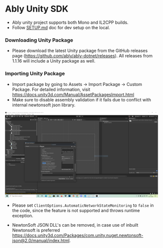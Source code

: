 # Ably Unity SDK
- Ably unity project supports both Mono and IL2CPP builds.
- Follow [SETUP.md](SETUP.md) doc for dev setup on the local.
  
### Downloading Unity Package
- Please download the latest Unity package from the GitHub releases page (https://github.com/ably/ably-dotnet/releases). All releases from 1.1.16 will include a Unity package as well.

### Importing Unity Package
- Import package by going to Assets -> Import Package -> Custom Package.
  For detailed information, visit https://docs.unity3d.com/Manual/AssetPackagesImport.html
- Make sure to disable assembly validation if it fails due to conflict with internal newtonsoft json library.

![](doc_images/assembly_version_validation.PNG)
- Please set `ClientOptions.AutomaticNetworkStateMonitoring` to `false` in the code, since the feature is not supported and throws runtime exception.

- NewtonSoft JSON DLL's can be removed, in case use of inbuilt Newtonsoft is preferred https://docs.unity3d.com/Packages/com.unity.nuget.newtonsoft-json@2.0/manual/index.html. 
  
